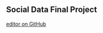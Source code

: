 ## Social Data Final Project

[editor on GitHub](https://github.com/Iman1997/socialdatawebsite/edit/gh-pages/index.md)

<html lang="en">
  <head>
      <meta charset="utf-8">
      <title>Bokeh Plot</title>
        <script type="text/javascript" src="https://cdn.bokeh.org/bokeh/release/bokeh-2.4.2.min.js"></script>
        <script type="text/javascript">
            Bokeh.set_log_level("info");
        </script>  
  </head>
  <body>
              <div class="bk-root" id="086a0bb3-4878-4a31-9b52-f856897c20e6" data-root-id="1986"></div> 
        <script type="application/json" id="2587">
          {"1860289c-3ef2-45ee-8f95-f5b0a6f41348":{"defs":[],"roots":{"references":[{"attributes":{"tabs":[{"id":"1875"},{"id":"1930"},{"id":"1985"}]},"id":"1986","type":"Tabs"},{"attributes":{"below":[{"id":"1943"}],"center":[{"id":"1946"},{"id":"1950"},{"id":"1981"}],"left":[{"id":"1947"}],"renderers":[{"id":"1969"}],"title":{"id":"1933"},"toolbar":{"id":"1958"},"x_range":{"id":"1935"},"x_scale":{"id":"1939"},"y_range":{"id":"1937"},"y_scale":{"id":"1941"}},"id":"1932","subtype":"Figure","type":"Plot"},{"attributes":{"click_policy":"mute","coordinates":null,"group":null,"items":[{"id":"1982"}]},"id":"1981","type":"Legend"},{"attributes":{"source":{"id":"1931"}},"id":"1970","type":"CDSView"},{"attributes":{"fill_alpha":{"value":0.2},"fill_color":{"value":"#748074"},"hatch_alpha":{"value":0.2},"hatch_color":{"value":"#748074"},"line_alpha":{"value":0.2},"line_color":{"value":"white"},"top":{"field":"SpotPriceDKK"},"x":{"field":"Hour"}},"id":"1968","type":"VBar"},{"attributes":{"coordinates":null,"data_source":{"id":"1931"},"glyph":{"id":"1966"},"group":null,"hover_glyph":null,"muted_glyph":{"id":"1968"},"nonselection_glyph":{"id":"1967"},"view":{"id":"1970"}},"id":"1969","type":"GlyphRenderer"},{"attributes":{"data":{"Month":[1,2,3,4,5,6,7,8,9,10,11,12],"SpotPriceDKK":{"__ndarray__":"xiRqTKJ2aEC5HoXr0f9gQPLmRdCI32FAorLD1OW/XUByMCgHg1xgQEqf9EmfI2pACjmSkCOCZ0Dk/zz+T49xQFft6Ux2JnJA3CfMocdnaEDQHTkhlqxrQM0CA0xYC3FA","dtype":"float64","order":"little","shape":[12]}},"selected":{"id":"1869"},"selection_policy":{"id":"1868"}},"id":"1821","type":"ColumnDataSource"},{"attributes":{"label":{"value":"Hourly energy price"},"renderers":[{"id":"1969"}]},"id":"1982","type":"LegendItem"},{"attributes":{},"id":"1897","type":"WheelZoomTool"},{"attributes":{},"id":"1880","type":"DataRange1d"},{"attributes":{},"id":"1893","type":"BasicTicker"},{"attributes":{},"id":"1889","type":"BasicTicker"},{"attributes":{"axis":{"id":"1833"},"coordinates":null,"group":null,"ticker":null},"id":"1836","type":"Grid"},{"attributes":{"bottom_units":"screen","coordinates":null,"fill_alpha":0.5,"fill_color":"lightgrey","group":null,"left_units":"screen","level":"overlay","line_alpha":1.0,"line_color":"black","line_dash":[4,4],"line_width":2,"right_units":"screen","syncable":false,"top_units":"screen"},"id":"1847","type":"BoxAnnotation"},{"attributes":{},"id":"1829","type":"LinearScale"},{"attributes":{},"id":"1901","type":"HelpTool"},{"attributes":{"callback":null,"renderers":[{"id":"1969"}],"tooltips":[["Hourly energy price","@SpotPriceDKK"]]},"id":"1983","type":"HoverTool"},{"attributes":{},"id":"1831","type":"LinearScale"},{"attributes":{"axis":{"id":"1888"},"coordinates":null,"group":null,"ticker":null},"id":"1891","type":"Grid"},{"attributes":{"axis_label":"Day of week","coordinates":null,"formatter":{"id":"1921"},"group":null,"major_label_policy":{"id":"1922"},"ticker":{"id":"1889"}},"id":"1888","type":"LinearAxis"},{"attributes":{"axis":{"id":"1892"},"coordinates":null,"dimension":1,"group":null,"ticker":null},"id":"1895","type":"Grid"},{"attributes":{},"id":"1884","type":"LinearScale"},{"attributes":{"fill_alpha":{"value":0.1},"fill_color":{"value":"#748074"},"hatch_alpha":{"value":0.1},"hatch_color":{"value":"#748074"},"line_alpha":{"value":0.1},"line_color":{"value":"white"},"top":{"field":"SpotPriceDKK"},"x":{"field":"Month"}},"id":"1857","type":"VBar"},{"attributes":{"axis_label":"Energy price","coordinates":null,"formatter":{"id":"1918"},"group":null,"major_label_policy":{"id":"1919"},"ticker":{"id":"1893"}},"id":"1892","type":"LinearAxis"},{"attributes":{},"id":"1973","type":"BasicTickFormatter"},{"attributes":{},"id":"1886","type":"LinearScale"},{"attributes":{"coordinates":null,"group":null,"text":"Weekly energy price"},"id":"1878","type":"Title"},{"attributes":{"child":{"id":"1877"},"title":"Daily"},"id":"1930","type":"Panel"},{"attributes":{},"id":"1974","type":"AllLabels"},{"attributes":{},"id":"1882","type":"DataRange1d"},{"attributes":{"fill_alpha":{"value":0.1},"fill_color":{"value":"#748074"},"hatch_alpha":{"value":0.1},"hatch_color":{"value":"#748074"},"line_alpha":{"value":0.1},"line_color":{"value":"white"},"top":{"field":"SpotPriceDKK"},"x":{"field":"Weekday"}},"id":"1912","type":"VBar"},{"attributes":{},"id":"1976","type":"BasicTickFormatter"},{"attributes":{},"id":"1896","type":"PanTool"},{"attributes":{"overlay":{"id":"1902"}},"id":"1898","type":"BoxZoomTool"},{"attributes":{"axis":{"id":"1837"},"coordinates":null,"dimension":1,"group":null,"ticker":null},"id":"1840","type":"Grid"},{"attributes":{},"id":"1899","type":"SaveTool"},{"attributes":{},"id":"1977","type":"AllLabels"},{"attributes":{},"id":"1900","type":"ResetTool"},{"attributes":{"bottom_units":"screen","coordinates":null,"fill_alpha":0.5,"fill_color":"lightgrey","group":null,"left_units":"screen","level":"overlay","line_alpha":1.0,"line_color":"black","line_dash":[4,4],"line_width":2,"right_units":"screen","syncable":false,"top_units":"screen"},"id":"1902","type":"BoxAnnotation"},{"attributes":{},"id":"1838","type":"BasicTicker"},{"attributes":{"source":{"id":"1876"}},"id":"1915","type":"CDSView"},{"attributes":{},"id":"1924","type":"Selection"},{"attributes":{},"id":"1978","type":"UnionRenderers"},{"attributes":{"data":{"SpotPriceDKK":{"__ndarray__":"kl8s+QUga0CpZjdDAE9sQDcFmYhR4GtANPguV6Zfa0ALGxfYB3prQK+6d0hUjGNA+OP2yyf7X0A=","dtype":"float64","order":"little","shape":[7]},"Weekday":[0,1,2,3,4,5,6]},"selected":{"id":"1924"},"selection_policy":{"id":"1923"}},"id":"1876","type":"ColumnDataSource"},{"attributes":{"source":{"id":"1821"}},"id":"1860","type":"CDSView"},{"attributes":{},"id":"1979","type":"Selection"},{"attributes":{"fill_color":{"value":"#748074"},"hatch_color":{"value":"#748074"},"line_color":{"value":"white"},"top":{"field":"SpotPriceDKK"},"x":{"field":"Weekday"}},"id":"1911","type":"VBar"},{"attributes":{"axis_label":"Month of year","coordinates":null,"formatter":{"id":"1866"},"group":null,"major_label_policy":{"id":"1867"},"ticker":{"id":"1834"}},"id":"1833","type":"LinearAxis"},{"attributes":{"tools":[{"id":"1841"},{"id":"1842"},{"id":"1843"},{"id":"1844"},{"id":"1845"},{"id":"1846"},{"id":"1873"}]},"id":"1848","type":"Toolbar"},{"attributes":{},"id":"1923","type":"UnionRenderers"},{"attributes":{"click_policy":"mute","coordinates":null,"group":null,"items":[{"id":"1872"}]},"id":"1871","type":"Legend"},{"attributes":{},"id":"1834","type":"BasicTicker"},{"attributes":{"fill_alpha":{"value":0.2},"fill_color":{"value":"#748074"},"hatch_alpha":{"value":0.2},"hatch_color":{"value":"#748074"},"line_alpha":{"value":0.2},"line_color":{"value":"white"},"top":{"field":"SpotPriceDKK"},"x":{"field":"Month"}},"id":"1858","type":"VBar"},{"attributes":{"label":{"value":"Monthly energy price"},"renderers":[{"id":"1859"}]},"id":"1872","type":"LegendItem"},{"attributes":{"coordinates":null,"data_source":{"id":"1821"},"glyph":{"id":"1856"},"group":null,"hover_glyph":null,"muted_glyph":{"id":"1858"},"nonselection_glyph":{"id":"1857"},"view":{"id":"1860"}},"id":"1859","type":"GlyphRenderer"},{"attributes":{"axis_label":"Energy price","coordinates":null,"formatter":{"id":"1863"},"group":null,"major_label_policy":{"id":"1864"},"ticker":{"id":"1838"}},"id":"1837","type":"LinearAxis"},{"attributes":{"below":[{"id":"1888"}],"center":[{"id":"1891"},{"id":"1895"},{"id":"1926"}],"left":[{"id":"1892"}],"renderers":[{"id":"1914"}],"title":{"id":"1878"},"toolbar":{"id":"1903"},"x_range":{"id":"1880"},"x_scale":{"id":"1884"},"y_range":{"id":"1882"},"y_scale":{"id":"1886"}},"id":"1877","subtype":"Figure","type":"Plot"},{"attributes":{"coordinates":null,"data_source":{"id":"1876"},"glyph":{"id":"1911"},"group":null,"hover_glyph":null,"muted_glyph":{"id":"1913"},"nonselection_glyph":{"id":"1912"},"view":{"id":"1915"}},"id":"1914","type":"GlyphRenderer"},{"attributes":{"callback":null,"renderers":[{"id":"1859"}],"tooltips":[["Monthly energy price","@SpotPriceDKK"]]},"id":"1873","type":"HoverTool"},{"attributes":{"click_policy":"mute","coordinates":null,"group":null,"items":[{"id":"1927"}]},"id":"1926","type":"Legend"},{"attributes":{"data":{"Hour":[0,1,2,3,4,5,6,7,8,9,10,11,12,13,14,15,16,17,18,19,20,21,22,23],"SpotPriceDKK":{"__ndarray__":"3rZETPOCYkA8W1xUbadgQAR6DSuvLl9Aop/OX7U7XkD3Qml4jH1fQHRVkiDr02FA1nMznsU8Z0CIppCsxeZtQOy8SrhLl3BAM/WsT8i4bkCRR5Wr7ExsQPsA2VUcImtABbm5VCShaUDn8JGWlRxoQH4m1L5WHGdAzAcix07EZ0AgaVnJa/ppQCd919OtaG9AqSn3Xvu+cEAoVi3wIy9xQFEM1R7RXm5AuEhguMTkakAhs6NRekBoQPqBm6VddmRA","dtype":"float64","order":"little","shape":[24]}},"selected":{"id":"1979"},"selection_policy":{"id":"1978"}},"id":"1931","type":"ColumnDataSource"},{"attributes":{"tools":[{"id":"1896"},{"id":"1897"},{"id":"1898"},{"id":"1899"},{"id":"1900"},{"id":"1901"},{"id":"1928"}]},"id":"1903","type":"Toolbar"},{"attributes":{"callback":null,"renderers":[{"id":"1914"}],"tooltips":[["Weekly energy price","@SpotPriceDKK"]]},"id":"1928","type":"HoverTool"},{"attributes":{"label":{"value":"Weekly energy price"},"renderers":[{"id":"1914"}]},"id":"1927","type":"LegendItem"},{"attributes":{"fill_alpha":{"value":0.2},"fill_color":{"value":"#748074"},"hatch_alpha":{"value":0.2},"hatch_color":{"value":"#748074"},"line_alpha":{"value":0.2},"line_color":{"value":"white"},"top":{"field":"SpotPriceDKK"},"x":{"field":"Weekday"}},"id":"1913","type":"VBar"},{"attributes":{"fill_color":{"value":"#748074"},"hatch_color":{"value":"#748074"},"line_color":{"value":"white"},"top":{"field":"SpotPriceDKK"},"x":{"field":"Hour"}},"id":"1966","type":"VBar"},{"attributes":{"coordinates":null,"group":null,"text":"Monthly energy price"},"id":"1823","type":"Title"},{"attributes":{},"id":"1827","type":"DataRange1d"},{"attributes":{},"id":"1825","type":"DataRange1d"},{"attributes":{},"id":"1869","type":"Selection"},{"attributes":{},"id":"1868","type":"UnionRenderers"},{"attributes":{},"id":"1918","type":"BasicTickFormatter"},{"attributes":{},"id":"1864","type":"AllLabels"},{"attributes":{},"id":"1919","type":"AllLabels"},{"attributes":{},"id":"1952","type":"WheelZoomTool"},{"attributes":{},"id":"1935","type":"DataRange1d"},{"attributes":{},"id":"1921","type":"BasicTickFormatter"},{"attributes":{"axis":{"id":"1947"},"coordinates":null,"dimension":1,"group":null,"ticker":null},"id":"1950","type":"Grid"},{"attributes":{},"id":"1845","type":"ResetTool"},{"attributes":{},"id":"1844","type":"SaveTool"},{"attributes":{},"id":"1922","type":"AllLabels"},{"attributes":{},"id":"1948","type":"BasicTicker"},{"attributes":{},"id":"1944","type":"BasicTicker"},{"attributes":{},"id":"1863","type":"BasicTickFormatter"},{"attributes":{},"id":"1954","type":"SaveTool"},{"attributes":{"axis_label":"Energy price","coordinates":null,"formatter":{"id":"1973"},"group":null,"major_label_policy":{"id":"1974"},"ticker":{"id":"1948"}},"id":"1947","type":"LinearAxis"},{"attributes":{},"id":"1846","type":"HelpTool"},{"attributes":{"child":{"id":"1932"},"title":"Hourly"},"id":"1985","type":"Panel"},{"attributes":{},"id":"1841","type":"PanTool"},{"attributes":{},"id":"1867","type":"AllLabels"},{"attributes":{"axis_label":"Hour of day","coordinates":null,"formatter":{"id":"1976"},"group":null,"major_label_policy":{"id":"1977"},"ticker":{"id":"1944"}},"id":"1943","type":"LinearAxis"},{"attributes":{},"id":"1939","type":"LinearScale"},{"attributes":{"overlay":{"id":"1957"}},"id":"1953","type":"BoxZoomTool"},{"attributes":{},"id":"1955","type":"ResetTool"},{"attributes":{"fill_color":{"value":"#748074"},"hatch_color":{"value":"#748074"},"line_color":{"value":"white"},"top":{"field":"SpotPriceDKK"},"x":{"field":"Month"}},"id":"1856","type":"VBar"},{"attributes":{"coordinates":null,"group":null,"text":"Hourly energy price"},"id":"1933","type":"Title"},{"attributes":{},"id":"1842","type":"WheelZoomTool"},{"attributes":{},"id":"1941","type":"LinearScale"},{"attributes":{},"id":"1956","type":"HelpTool"},{"attributes":{"fill_alpha":{"value":0.1},"fill_color":{"value":"#748074"},"hatch_alpha":{"value":0.1},"hatch_color":{"value":"#748074"},"line_alpha":{"value":0.1},"line_color":{"value":"white"},"top":{"field":"SpotPriceDKK"},"x":{"field":"Hour"}},"id":"1967","type":"VBar"},{"attributes":{},"id":"1937","type":"DataRange1d"},{"attributes":{"axis":{"id":"1943"},"coordinates":null,"group":null,"ticker":null},"id":"1946","type":"Grid"},{"attributes":{"bottom_units":"screen","coordinates":null,"fill_alpha":0.5,"fill_color":"lightgrey","group":null,"left_units":"screen","level":"overlay","line_alpha":1.0,"line_color":"black","line_dash":[4,4],"line_width":2,"right_units":"screen","syncable":false,"top_units":"screen"},"id":"1957","type":"BoxAnnotation"},{"attributes":{"child":{"id":"1822"},"title":"Monthly"},"id":"1875","type":"Panel"},{"attributes":{},"id":"1951","type":"PanTool"},{"attributes":{"tools":[{"id":"1951"},{"id":"1952"},{"id":"1953"},{"id":"1954"},{"id":"1955"},{"id":"1956"},{"id":"1983"}]},"id":"1958","type":"Toolbar"},{"attributes":{"overlay":{"id":"1847"}},"id":"1843","type":"BoxZoomTool"},{"attributes":{"below":[{"id":"1833"}],"center":[{"id":"1836"},{"id":"1840"},{"id":"1871"}],"left":[{"id":"1837"}],"renderers":[{"id":"1859"}],"title":{"id":"1823"},"toolbar":{"id":"1848"},"x_range":{"id":"1825"},"x_scale":{"id":"1829"},"y_range":{"id":"1827"},"y_scale":{"id":"1831"}},"id":"1822","subtype":"Figure","type":"Plot"},{"attributes":{},"id":"1866","type":"BasicTickFormatter"}],"root_ids":["1986"]},"title":"Bokeh Application","version":"2.4.2"}}
        </script>
        <script type="text/javascript">
          (function() {
            const fn = function() {
              Bokeh.safely(function() {
                (function(root) {
                  function embed_document(root) {
                    
                  const docs_json = document.getElementById('2587').textContent;
                  const render_items = [{"docid":"1860289c-3ef2-45ee-8f95-f5b0a6f41348","root_ids":["1986"],"roots":{"1986":"086a0bb3-4878-4a31-9b52-f856897c20e6"}}];
                  root.Bokeh.embed.embed_items(docs_json, render_items);
                
                  }
                  if (root.Bokeh !== undefined) {
                    embed_document(root);
                  } else {
                    let attempts = 0;
                    const timer = setInterval(function(root) {
                      if (root.Bokeh !== undefined) {
                        clearInterval(timer);
                        embed_document(root);
                      } else {
                        attempts++;
                        if (attempts > 100) {
                          clearInterval(timer);
                          console.log("Bokeh: ERROR: Unable to run BokehJS code because BokehJS library is missing");
                        }
                      }
                    }, 10, root)
                  }
                })(window);
              });
            };
            if (document.readyState != "loading") fn();
            else document.addEventListener("DOMContentLoaded", fn);
          })();
        </script>
  </body>
</html>

<html lang="en">
  <head>
      <meta charset="utf-8">
      <title>Bokeh Plot</title>  
        <script type="text/javascript" src="https://cdn.bokeh.org/bokeh/release/bokeh-2.4.2.min.js"></script>
        <script type="text/javascript">
            Bokeh.set_log_level("info");
        </script>  
  </head>
  <body>
              <div class="bk-root" id="cb082558-90ac-4ed5-8fd0-d5d1c013297c" data-root-id="5807"></div>
         <script type="application/json" id="6624">
          {"5b117451-04a4-4d11-a886-641847ffa203":{"defs":[],"roots":{"references":[{"attributes":{"tabs":[{"id":"5806"},{"id":"5733"},{"id":"4769"}]},"id":"5807","type":"Tabs"},{"attributes":{"source":{"id":"3115"}},"id":"5717","type":"CDSView"},{"attributes":{"source":{"id":"3114"}},"id":"5699","type":"CDSView"},{"attributes":{},"id":"5673","type":"BasicTicker"},{"attributes":{"source":{"id":"3189"}},"id":"4735","type":"CDSView"},{"attributes":{"below":[{"id":"5672"}],"center":[{"id":"5675"},{"id":"5679"},{"id":"5710"}],"left":[{"id":"5676"}],"renderers":[{"id":"5698"},{"id":"5716"}],"title":{"id":"5662"},"toolbar":{"id":"5687"},"x_range":{"id":"5664"},"x_scale":{"id":"5668"},"y_range":{"id":"5666"},"y_scale":{"id":"5670"}},"id":"5661","subtype":"Figure","type":"Plot"},{"attributes":{"overlay":{"id":"5686"}},"id":"5682","type":"BoxZoomTool"},{"attributes":{"click_policy":"mute","coordinates":null,"group":null,"items":[{"id":"5711"},{"id":"5730"}]},"id":"5710","type":"Legend"},{"attributes":{},"id":"3108","type":"Selection"},{"attributes":{"source":{"id":"3039"}},"id":"5772","type":"CDSView"},{"attributes":{"data":{"Month":{"__ndarray__":"AAAAAAAA8D8AAAAAAAAAQAAAAAAAAAhAAAAAAAAAEEAAAAAAAAAUQAAAAAAAABhAAAAAAAAAHEAAAAAAAAAgQAAAAAAAACJAAAAAAAAAJEAAAAAAAAAmQAAAAAAAAChA","dtype":"float64","order":"little","shape":[12]},"Sum":{"__ndarray__":"927+SPt9sECrVguL/tywQO1z5rxlea9AaEUjAb0ZrEDU4Twzx76rQEZGRfKDaaxAU3sgtZOqqkDMd8B8z8esQNhsq5REiqxAOik0gkOyrkB/xjymmyWwQFxHbS96ALBA","dtype":"float64","order":"little","shape":[12]},"fraction":{"__ndarray__":"/9dV/eIB5z9ABCiw+CDsPxgoF/K22e8/O40yzUS18D8WyQFAYF7wPz6lZXIg8O8/+iOsllZI8D8ZDqOXG4LwPzWQcYdIOfA/JB8Jeb3w8D86sLBxr8XwP2PR70ilBfA/","dtype":"float64","order":"little","shape":[12]}},"selected":{"id":"3088"},"selection_policy":{"id":"3087"}},"id":"3039","type":"ColumnDataSource"},{"attributes":{},"id":"3183","type":"Selection"},{"attributes":{},"id":"3258","type":"Selection"},{"attributes":{"fill_alpha":{"value":0.2},"fill_color":{"value":"#748074"},"hatch_alpha":{"value":0.2},"hatch_color":{"value":"#748074"},"line_alpha":{"value":0.2},"line_color":{"value":"white"},"top":{"field":"Sum"},"x":{"field":"Weekday"}},"id":"5697","type":"VBar"},{"attributes":{"fill_alpha":{"value":0.2},"fill_color":{"value":"#748074"},"hatch_alpha":{"value":0.2},"hatch_color":{"value":"#748074"},"line_alpha":{"value":0.2},"line_color":{"value":"white"},"top":{"field":"Sum"},"x":{"field":"Hour"}},"id":"4733","type":"VBar"},{"attributes":{},"id":"3182","type":"UnionRenderers"},{"attributes":{"coordinates":null,"data_source":{"id":"3114"},"glyph":{"id":"5695"},"group":null,"hover_glyph":null,"muted_glyph":{"id":"5697"},"nonselection_glyph":{"id":"5696"},"view":{"id":"5699"}},"id":"5698","type":"GlyphRenderer"},{"attributes":{"coordinates":null,"data_source":{"id":"3189"},"glyph":{"id":"4731"},"group":null,"hover_glyph":null,"muted_glyph":{"id":"4733"},"nonselection_glyph":{"id":"4732"},"view":{"id":"4735"}},"id":"4734","type":"GlyphRenderer"},{"attributes":{},"id":"5756","type":"SaveTool"},{"attributes":{"click_policy":"mute","coordinates":null,"group":null,"items":[{"id":"5784"},{"id":"5803"}]},"id":"5783","type":"Legend"},{"attributes":{"label":{"value":"Daily average green production (MWh/h)"},"renderers":[{"id":"5716"}]},"id":"5730","type":"LegendItem"},{"attributes":{},"id":"3107","type":"UnionRenderers"},{"attributes":{},"id":"3257","type":"UnionRenderers"},{"attributes":{"fill_alpha":{"value":0.2},"fill_color":{"value":"#748074"},"hatch_alpha":{"value":0.2},"hatch_color":{"value":"#748074"},"line_alpha":{"value":0.2},"line_color":{"value":"white"},"top":{"field":"Sum"},"x":{"field":"Month"}},"id":"5770","type":"VBar"},{"attributes":{"coordinates":null,"data_source":{"id":"3039"},"glyph":{"id":"5768"},"group":null,"hover_glyph":null,"muted_glyph":{"id":"5770"},"nonselection_glyph":{"id":"5769"},"view":{"id":"5772"}},"id":"5771","type":"GlyphRenderer"},{"attributes":{},"id":"5666","type":"DataRange1d"},{"attributes":{"label":{"value":"Monthly average production (MWh/h)"},"renderers":[{"id":"5771"}]},"id":"5784","type":"LegendItem"},{"attributes":{"coordinates":null,"group":null,"text":"Daily average production (MWh/h)"},"id":"5662","type":"Title"},{"attributes":{"tools":[{"id":"5753"},{"id":"5754"},{"id":"5755"},{"id":"5756"},{"id":"5757"},{"id":"5758"},{"id":"5804"}]},"id":"5760","type":"Toolbar"},{"attributes":{"fill_alpha":{"value":0.1},"fill_color":{"value":"#748074"},"hatch_alpha":{"value":0.1},"hatch_color":{"value":"#748074"},"line_alpha":{"value":0.1},"line_color":{"value":"white"},"top":{"field":"Sum"},"x":{"field":"Weekday"}},"id":"5696","type":"VBar"},{"attributes":{},"id":"5668","type":"LinearScale"},{"attributes":{"coordinates":null,"group":null,"text":"Hourly average production (MWh/h)"},"id":"4698","type":"Title"},{"attributes":{"fill_alpha":{"value":0.2},"fill_color":{"value":"green"},"hatch_alpha":{"value":0.2},"hatch_color":{"value":"green"},"line_alpha":{"value":0.2},"line_color":{"value":"white"},"top":{"field":"Sum"},"x":{"field":"Weekday"}},"id":"5715","type":"VBar"},{"attributes":{},"id":"5680","type":"PanTool"},{"attributes":{"source":{"id":"3040"}},"id":"5790","type":"CDSView"},{"attributes":{},"id":"5754","type":"WheelZoomTool"},{"attributes":{"coordinates":null,"data_source":{"id":"3115"},"glyph":{"id":"5713"},"group":null,"hover_glyph":null,"muted_glyph":{"id":"5715"},"nonselection_glyph":{"id":"5714"},"view":{"id":"5717"}},"id":"5716","type":"GlyphRenderer"},{"attributes":{"data":{"OffshoreWindPower":{"__ndarray__":"1m09pLtDhkBCw811mkWGQMwjxjxi2IZAYLqLFRx7h0B/U55LNJyFQPSRTDgRS4dARpAvJK67iEA=","dtype":"float64","order":"little","shape":[7]},"OnshoreWindPower":{"__ndarray__":"WvasoxYFkECtpSdH0yGQQKGjCzq67JBAglG97/mikUA4qLadpuyOQDmLUcUr3ZFAfi40jwe4lEA=","dtype":"float64","order":"little","shape":[7]},"SolarPower":{"__ndarray__":"U46bOFTtYkDo6hS1h5piQLs3sHsDK2JAPzWsDlVAYkBri4MFxZ9hQDEFs1ht4WBAiSO9VnDnX0A=","dtype":"float64","order":"little","shape":[7]},"Sum":{"__ndarray__":"Dx/f/J6EnUCrJLF48ZedQH685MdLnp5AWrVYnJKon0BJ71oVZnicQNk0jgzinp9AbORb0yqKoUA=","dtype":"float64","order":"little","shape":[7]},"Weekday":{"__ndarray__":"AAAAAAAAAAAAAAAAAADwPwAAAAAAAABAAAAAAAAACEAAAAAAAAAQQAAAAAAAABRAAAAAAAAAGEA=","dtype":"float64","order":"little","shape":[7]}},"selected":{"id":"3183"},"selection_policy":{"id":"3182"}},"id":"3115","type":"ColumnDataSource"},{"attributes":{"bottom_units":"screen","coordinates":null,"fill_alpha":0.5,"fill_color":"lightgrey","group":null,"left_units":"screen","level":"overlay","line_alpha":1.0,"line_color":"black","line_dash":[4,4],"line_width":2,"right_units":"screen","syncable":false,"top_units":"screen"},"id":"5759","type":"BoxAnnotation"},{"attributes":{},"id":"4738","type":"BasicTickFormatter"},{"attributes":{"axis_label":"Average production (MWh/h)","coordinates":null,"formatter":{"id":"5775"},"group":null,"major_label_policy":{"id":"5776"},"ticker":{"id":"5750"}},"id":"5749","type":"LinearAxis"},{"attributes":{},"id":"5683","type":"SaveTool"},{"attributes":{},"id":"5750","type":"BasicTicker"},{"attributes":{"fill_alpha":{"value":0.1},"fill_color":{"value":"green"},"hatch_alpha":{"value":0.1},"hatch_color":{"value":"green"},"line_alpha":{"value":0.1},"line_color":{"value":"white"},"top":{"field":"Sum"},"x":{"field":"Weekday"}},"id":"5714","type":"VBar"},{"attributes":{},"id":"4739","type":"AllLabels"},{"attributes":{"below":[{"id":"5745"}],"center":[{"id":"5748"},{"id":"5752"},{"id":"5783"}],"left":[{"id":"5749"}],"renderers":[{"id":"5771"},{"id":"5789"}],"title":{"id":"5735"},"toolbar":{"id":"5760"},"x_range":{"id":"5737"},"x_scale":{"id":"5741"},"y_range":{"id":"5739"},"y_scale":{"id":"5743"}},"id":"5734","subtype":"Figure","type":"Plot"},{"attributes":{"fill_color":{"value":"#748074"},"hatch_color":{"value":"#748074"},"line_color":{"value":"white"},"top":{"field":"Sum"},"x":{"field":"Hour"}},"id":"4731","type":"VBar"},{"attributes":{},"id":"4741","type":"BasicTickFormatter"},{"attributes":{"fill_alpha":{"value":0.1},"fill_color":{"value":"#748074"},"hatch_alpha":{"value":0.1},"hatch_color":{"value":"#748074"},"line_alpha":{"value":0.1},"line_color":{"value":"white"},"top":{"field":"Sum"},"x":{"field":"Hour"}},"id":"4732","type":"VBar"},{"attributes":{"below":[{"id":"4708"}],"center":[{"id":"4711"},{"id":"4715"},{"id":"4746"}],"left":[{"id":"4712"}],"renderers":[{"id":"4734"},{"id":"4752"}],"title":{"id":"4698"},"toolbar":{"id":"4723"},"x_range":{"id":"4700"},"x_scale":{"id":"4704"},"y_range":{"id":"4702"},"y_scale":{"id":"4706"}},"id":"4697","subtype":"Figure","type":"Plot"},{"attributes":{},"id":"5670","type":"LinearScale"},{"attributes":{"data":{"Hour":[0,1,2,3,4,5,6,7,8,9,10,11,12,13,14,15,16,17,18,19,20,21,22,23],"OffshoreWindPower":{"__ndarray__":"4bGTLfllh0CGwpkg/UyHQAuIHquCyYZAgSbpral0hkDswdmajEOGQDHzoWFZS4ZAsITJcbNyhkDUMRWCZsuGQNN1vsmZ2IZAHapd7xCMhkAN9vHcD0KGQD88oY06LYZApuMeI5HohUACxMvq5paFQG8g3+d1goVAgYN36kHbhUBQ/3Cn2baGQHkkgeodkIdAQS7xZyL3h0DfJmo/6GGIQFyCgWuva4hABDNnCVhGiEAxA3UEll6IQBpzx63nA4hA","dtype":"float64","order":"little","shape":[24]},"OnshoreWindPower":{"__ndarray__":"NiFU1clrkEBX3dVo62eQQLuc7zLVSJBA74OZykZEkEDnyqamjTWQQO/l815+B5BAaGZ9KN6jj0AznohXW6GPQNEsMmjPNpBATSNGJWSWkECm8eUKYUaRQO1yEkZEBJJA5zaZ6sNkkkCRKJa3HKCSQH0muyn6rZJABr0KmtLSkkAlE+ye8+6SQIqRmtow1pJAXgl8IS+TkkAGBx1Z8w2SQOMwGbEeZZFAS7uCGT/ckEDKi57b5LaQQA49W8E1gpBA","dtype":"float64","order":"little","shape":[24]},"SolarPower":{"__ndarray__":"aRWTVjFp+T9pFZNWMWn5P+xLCrIpe/k/n3fnmPN++T8+1gD/eaL6P7wwqY+iuBFA0TdQdeTYM0B2czF9LqhNQOhHCa1O9WBAG2rMHbfSbEDq2qfN+TB0QI9BZOqJTnhAphzBH2d5ekCN6hCh73Z6QAFpSWn7mHhAn7j+x+N2dUDNySPykQxxQAj/vujQJ2hAnfn+NFyiXEDxVrL6U9VKQFnm57rTIzJAxRX9Jfj6DkDgymFg5iz8P76xOs50Cvo/","dtype":"float64","order":"little","shape":[24]},"Sum":{"__ndarray__":"655zuCAlnEBfY3hFxBScQFNj61L1s5tADlF0XvuEm0ATbJOS/F2bQLmIVLLjPptAa7b4Xqxam0Cgc7hgoiOcQLeQsiLGwZ1An4WugMN2n0CzcWS207mgQLgQvgNCl6FA8ncMIrP7oUCbIqAKpgSiQHqI/vu5yqFAdxajQBaPoUCgwpZ3wkahQNSBefac0aBADEhiDHMsoEAuracYkhWfQKqRxbWF451AWFNJmugOnUDVJXEXO+2cQEeFcjWsipxA","dtype":"float64","order":"little","shape":[24]}},"selected":{"id":"3258"},"selection_policy":{"id":"3257"}},"id":"3190","type":"ColumnDataSource"},{"attributes":{"fill_color":{"value":"green"},"hatch_color":{"value":"green"},"line_color":{"value":"white"},"top":{"field":"Sum"},"x":{"field":"Hour"}},"id":"4749","type":"VBar"},{"attributes":{},"id":"4742","type":"AllLabels"},{"attributes":{},"id":"4700","type":"DataRange1d"},{"attributes":{},"id":"4702","type":"DataRange1d"},{"attributes":{},"id":"5775","type":"BasicTickFormatter"},{"attributes":{},"id":"4706","type":"LinearScale"},{"attributes":{"axis_label":"Average production (MWh/h)","coordinates":null,"formatter":{"id":"5702"},"group":null,"major_label_policy":{"id":"5703"},"ticker":{"id":"5677"}},"id":"5676","type":"LinearAxis"},{"attributes":{},"id":"5776","type":"AllLabels"},{"attributes":{},"id":"4709","type":"BasicTicker"},{"attributes":{"axis":{"id":"4708"},"coordinates":null,"group":null,"ticker":null},"id":"4711","type":"Grid"},{"attributes":{"fill_color":{"value":"#748074"},"hatch_color":{"value":"#748074"},"line_color":{"value":"white"},"top":{"field":"Sum"},"x":{"field":"Weekday"}},"id":"5695","type":"VBar"},{"attributes":{},"id":"4704","type":"LinearScale"},{"attributes":{},"id":"5778","type":"BasicTickFormatter"},{"attributes":{"axis_label":"Hour of day","coordinates":null,"formatter":{"id":"4741"},"group":null,"major_label_policy":{"id":"4742"},"ticker":{"id":"4709"}},"id":"4708","type":"LinearAxis"},{"attributes":{},"id":"5753","type":"PanTool"},{"attributes":{},"id":"5664","type":"DataRange1d"},{"attributes":{"fill_alpha":{"value":0.1},"fill_color":{"value":"#748074"},"hatch_alpha":{"value":0.1},"hatch_color":{"value":"#748074"},"line_alpha":{"value":0.1},"line_color":{"value":"white"},"top":{"field":"Sum"},"x":{"field":"Month"}},"id":"5769","type":"VBar"},{"attributes":{},"id":"5779","type":"AllLabels"},{"attributes":{},"id":"5677","type":"BasicTicker"},{"attributes":{"overlay":{"id":"4722"}},"id":"4718","type":"BoxZoomTool"},{"attributes":{"label":{"value":"Hourly average production (MWh/h)"},"renderers":[{"id":"4734"}]},"id":"4747","type":"LegendItem"},{"attributes":{"axis_label":"Average production (MWh/h)","coordinates":null,"formatter":{"id":"4738"},"group":null,"major_label_policy":{"id":"4739"},"ticker":{"id":"4713"}},"id":"4712","type":"LinearAxis"},{"attributes":{"label":{"value":"Monthly average green production (MWh/h)"},"renderers":[{"id":"5789"}]},"id":"5803","type":"LegendItem"},{"attributes":{},"id":"4721","type":"HelpTool"},{"attributes":{"fill_color":{"value":"green"},"hatch_color":{"value":"green"},"line_color":{"value":"white"},"top":{"field":"Sum"},"x":{"field":"Weekday"}},"id":"5713","type":"VBar"},{"attributes":{},"id":"4713","type":"BasicTicker"},{"attributes":{},"id":"4719","type":"SaveTool"},{"attributes":{},"id":"5681","type":"WheelZoomTool"},{"attributes":{},"id":"4720","type":"ResetTool"},{"attributes":{"axis":{"id":"5676"},"coordinates":null,"dimension":1,"group":null,"ticker":null},"id":"5679","type":"Grid"},{"attributes":{"axis_label":"Day of week","coordinates":null,"formatter":{"id":"5705"},"group":null,"major_label_policy":{"id":"5706"},"ticker":{"id":"5673"}},"id":"5672","type":"LinearAxis"},{"attributes":{"axis":{"id":"5672"},"coordinates":null,"group":null,"ticker":null},"id":"5675","type":"Grid"},{"attributes":{"overlay":{"id":"5759"}},"id":"5755","type":"BoxZoomTool"},{"attributes":{"axis":{"id":"5749"},"coordinates":null,"dimension":1,"group":null,"ticker":null},"id":"5752","type":"Grid"},{"attributes":{"bottom_units":"screen","coordinates":null,"fill_alpha":0.5,"fill_color":"lightgrey","group":null,"left_units":"screen","level":"overlay","line_alpha":1.0,"line_color":"black","line_dash":[4,4],"line_width":2,"right_units":"screen","syncable":false,"top_units":"screen"},"id":"4722","type":"BoxAnnotation"},{"attributes":{},"id":"5741","type":"LinearScale"},{"attributes":{"axis_label":"Month of year","coordinates":null,"formatter":{"id":"5778"},"group":null,"major_label_policy":{"id":"5779"},"ticker":{"id":"5746"}},"id":"5745","type":"LinearAxis"},{"attributes":{"tools":[{"id":"4716"},{"id":"4717"},{"id":"4718"},{"id":"4719"},{"id":"4720"},{"id":"4721"},{"id":"4767"}]},"id":"4723","type":"Toolbar"},{"attributes":{"axis":{"id":"4712"},"coordinates":null,"dimension":1,"group":null,"ticker":null},"id":"4715","type":"Grid"},{"attributes":{"fill_color":{"value":"#748074"},"hatch_color":{"value":"#748074"},"line_color":{"value":"white"},"top":{"field":"Sum"},"x":{"field":"Month"}},"id":"5768","type":"VBar"},{"attributes":{},"id":"5757","type":"ResetTool"},{"attributes":{},"id":"5758","type":"HelpTool"},{"attributes":{"axis":{"id":"5745"},"coordinates":null,"group":null,"ticker":null},"id":"5748","type":"Grid"},{"attributes":{"coordinates":null,"group":null,"text":"Monthly average production (MWh/h)"},"id":"5735","type":"Title"},{"attributes":{"click_policy":"mute","coordinates":null,"group":null,"items":[{"id":"4747"},{"id":"4766"}]},"id":"4746","type":"Legend"},{"attributes":{"fill_color":{"value":"green"},"hatch_color":{"value":"green"},"line_color":{"value":"white"},"top":{"field":"Sum"},"x":{"field":"Month"}},"id":"5786","type":"VBar"},{"attributes":{},"id":"5746","type":"BasicTicker"},{"attributes":{"label":{"value":"Daily average production (MWh/h)"},"renderers":[{"id":"5698"}]},"id":"5711","type":"LegendItem"},{"attributes":{"child":{"id":"5661"},"title":"Daily"},"id":"5733","type":"Panel"},{"attributes":{},"id":"5737","type":"DataRange1d"},{"attributes":{"data":{"Hour":[0,1,2,3,4,5,6,7,8,9,10,11,12,13,14,15,16,17,18,19,20,21,22,23],"Sum":{"__ndarray__":"eeve7YeDqEBpg5FV9J6nQEqxwdcpMqdAP3jsZMstp0C6qCh8THunQKXCxPuxoKhAcO/I31Guq0Dxkv3R5EivQG8WXvr+o7BAf+qGFEH3sED6iMEqRT2xQIbQYAg9MrFAQvNCsA/+sEAjMgyH1uKwQEnZHKR7mLBAp8gtc89RsEAJ0LSb+YewQNiLKGhzorFAI6kFFjqDsUDdzxb23Y+wQLf1tZEYUa9Alf3oJua0rUALfDixSd+rQItzAFDE56lA","dtype":"float64","order":"little","shape":[24]},"fraction":{"__ndarray__":"lBbwWhB24z//11X94gHnP0AEKLD4IOw/GCgX8rbZ7z87jTLNRLXwPxbJAUBgXvA/PqVlciDw7z/6I6yWVkjwPxkOo5cbgvA/NZBxh0g58D8kHwl5vfDwPzqwsHGvxfA/Y9HvSKUF8D8AVlrowi/vP7ILRuGR8u0/8wZdMrc27D/1t9cngN/pP5NF8u2GiOg/ELacLgQs6T8kO3v3223pP2S2p844v+k/MMHBx3p07T9b8wsab53vPzW+jEAKgvA/","dtype":"float64","order":"little","shape":[24]}},"selected":{"id":"3238"},"selection_policy":{"id":"3237"}},"id":"3189","type":"ColumnDataSource"},{"attributes":{"callback":null,"formatters":{"$Sum":"numeral"},"renderers":[{"id":"5698"}],"tooltips":[["Sum of average daily production (MWh/h)","@Sum{0.00}"],["Average fraction of daily green production (MWh/h)","@fraction"]]},"id":"5731","type":"HoverTool"},{"attributes":{},"id":"3087","type":"UnionRenderers"},{"attributes":{},"id":"5739","type":"DataRange1d"},{"attributes":{},"id":"3088","type":"Selection"},{"attributes":{},"id":"5743","type":"LinearScale"},{"attributes":{},"id":"5705","type":"BasicTickFormatter"},{"attributes":{},"id":"4716","type":"PanTool"},{"attributes":{"callback":null,"formatters":{"$Sum":"numeral"},"renderers":[{"id":"4734"}],"tooltips":[["Sum of average hourly production (MWh/h)","@Sum{0.00}"],["Average fraction of hourly green production (MWh/h)","@fraction"]]},"id":"4767","type":"HoverTool"},{"attributes":{"coordinates":null,"data_source":{"id":"3190"},"glyph":{"id":"4749"},"group":null,"hover_glyph":null,"muted_glyph":{"id":"4751"},"nonselection_glyph":{"id":"4750"},"view":{"id":"4753"}},"id":"4752","type":"GlyphRenderer"},{"attributes":{"child":{"id":"4697"},"title":"Hourly"},"id":"4769","type":"Panel"},{"attributes":{"fill_alpha":{"value":0.1},"fill_color":{"value":"green"},"hatch_alpha":{"value":0.1},"hatch_color":{"value":"green"},"line_alpha":{"value":0.1},"line_color":{"value":"white"},"top":{"field":"Sum"},"x":{"field":"Hour"}},"id":"4750","type":"VBar"},{"attributes":{},"id":"3237","type":"UnionRenderers"},{"attributes":{"source":{"id":"3190"}},"id":"4753","type":"CDSView"},{"attributes":{"fill_alpha":{"value":0.2},"fill_color":{"value":"green"},"hatch_alpha":{"value":0.2},"hatch_color":{"value":"green"},"line_alpha":{"value":0.2},"line_color":{"value":"white"},"top":{"field":"Sum"},"x":{"field":"Hour"}},"id":"4751","type":"VBar"},{"attributes":{"data":{"Month":{"__ndarray__":"AAAAAAAA8D8AAAAAAAAAQAAAAAAAAAhAAAAAAAAAEEAAAAAAAAAUQAAAAAAAABhAAAAAAAAAHEAAAAAAAAAgQAAAAAAAACJAAAAAAAAAJEAAAAAAAAAmQAAAAAAAAChA","dtype":"float64","order":"little","shape":[12]},"OffshoreWindPower":{"__ndarray__":"8Arf3XjrkEBB0iXsmVqQQEa3Ei5/NolAiVfiKKu4g0Ck+nxKfiaEQGUI4TyRZntA42mF8yujhEB6UawXJRF5QPKLJb8QE4NAi1jDY53YikBsiJM/8FiKQLNMtbjImohA","dtype":"float64","order":"little","shape":[12]},"OnshoreWindPower":{"__ndarray__":"p/m9M+VrnED33ACyg0adQC0ncI+NFJRA9tZyyh28j0Bny6hsNFWQQK3B5jqhP4RAv1jyiyXQkECM8BpexCSBQNxVrOCqs4tAOiSUDC2rkEA2/S4eIg6RQDTqM974HIxA","dtype":"float64","order":"little","shape":[12]},"SolarPower":{"__ndarray__":"UgxeKAE0MkBYaf96leVFQPhl/E+RvWFAhjccNL98a0CGgw7rTNpvQIdeEsT6snFA8R4L7zE7bED/z+P/PFJtQO4a83WDbGNAnO8xpD+zU0AnF7elAelBQN4oWKZNaiNA","dtype":"float64","order":"little","shape":[12]},"Sum":{"__ndarray__":"ZT4fCxfQpkBBVf8kJSinQMiHPKi/c6FAMR4uYPwpnUAqGUkvvWOeQJI6sJ0zZpVAjnGWwyGpnkCkBvUU84CSQEVUpz7u0JlAeu+4uK9Sn0AleiZL4smeQMZLwWa1gppA","dtype":"float64","order":"little","shape":[12]}},"selected":{"id":"3108"},"selection_policy":{"id":"3107"}},"id":"3040","type":"ColumnDataSource"},{"attributes":{"label":{"value":"Hourly average green production (MWh/h)"},"renderers":[{"id":"4752"}]},"id":"4766","type":"LegendItem"},{"attributes":{},"id":"3238","type":"Selection"},{"attributes":{},"id":"4717","type":"WheelZoomTool"},{"attributes":{},"id":"5703","type":"AllLabels"},{"attributes":{},"id":"3162","type":"UnionRenderers"},{"attributes":{},"id":"3163","type":"Selection"},{"attributes":{"callback":null,"formatters":{"$Sum":"numeral"},"renderers":[{"id":"5771"}],"tooltips":[["Sum of average monthly production (MWh/h)","@Sum{0.00}"],["Average fraction of monthly green production (MWh/h)","@fraction"]]},"id":"5804","type":"HoverTool"},{"attributes":{},"id":"5706","type":"AllLabels"},{"attributes":{"coordinates":null,"data_source":{"id":"3040"},"glyph":{"id":"5786"},"group":null,"hover_glyph":null,"muted_glyph":{"id":"5788"},"nonselection_glyph":{"id":"5787"},"view":{"id":"5790"}},"id":"5789","type":"GlyphRenderer"},{"attributes":{"child":{"id":"5734"},"title":"Monthly"},"id":"5806","type":"Panel"},{"attributes":{"fill_alpha":{"value":0.1},"fill_color":{"value":"green"},"hatch_alpha":{"value":0.1},"hatch_color":{"value":"green"},"line_alpha":{"value":0.1},"line_color":{"value":"white"},"top":{"field":"Sum"},"x":{"field":"Month"}},"id":"5787","type":"VBar"},{"attributes":{"fill_alpha":{"value":0.2},"fill_color":{"value":"green"},"hatch_alpha":{"value":0.2},"hatch_color":{"value":"green"},"line_alpha":{"value":0.2},"line_color":{"value":"white"},"top":{"field":"Sum"},"x":{"field":"Month"}},"id":"5788","type":"VBar"},{"attributes":{"data":{"Sum":{"__ndarray__":"y7OQEQIGr0BpaFMD6IGvQHlHh3eUfK9A1+Urg2Zdr0A1INDOinOuQL//81Bhh6tADJUdpn5Bq0A=","dtype":"float64","order":"little","shape":[7]},"Weekday":{"__ndarray__":"AAAAAAAAAAAAAAAAAADwPwAAAAAAAABAAAAAAAAACEAAAAAAAAAQQAAAAAAAABRAAAAAAAAAGEA=","dtype":"float64","order":"little","shape":[7]},"fraction":{"__ndarray__":"lBbwWhB24z//11X94gHnP0AEKLD4IOw/GCgX8rbZ7z87jTLNRLXwPxbJAUBgXvA/PqVlciDw7z8=","dtype":"float64","order":"little","shape":[7]}},"selected":{"id":"3163"},"selection_policy":{"id":"3162"}},"id":"3114","type":"ColumnDataSource"},{"attributes":{},"id":"5685","type":"HelpTool"},{"attributes":{},"id":"5684","type":"ResetTool"},{"attributes":{},"id":"5702","type":"BasicTickFormatter"},{"attributes":{"bottom_units":"screen","coordinates":null,"fill_alpha":0.5,"fill_color":"lightgrey","group":null,"left_units":"screen","level":"overlay","line_alpha":1.0,"line_color":"black","line_dash":[4,4],"line_width":2,"right_units":"screen","syncable":false,"top_units":"screen"},"id":"5686","type":"BoxAnnotation"},{"attributes":{"tools":[{"id":"5680"},{"id":"5681"},{"id":"5682"},{"id":"5683"},{"id":"5684"},{"id":"5685"},{"id":"5731"}]},"id":"5687","type":"Toolbar"}],"root_ids":["5807"]},"title":"Bokeh Application","version":"2.4.2"}}
        </script>
        <script type="text/javascript">
          (function() {
            const fn = function() {
              Bokeh.safely(function() {
                (function(root) {
                  function embed_document(root) {
                    
                  const docs_json = document.getElementById('6624').textContent;
                  const render_items = [{"docid":"5b117451-04a4-4d11-a886-641847ffa203","root_ids":["5807"],"roots":{"5807":"cb082558-90ac-4ed5-8fd0-d5d1c013297c"}}];
                  root.Bokeh.embed.embed_items(docs_json, render_items);
                
                  }
                  if (root.Bokeh !== undefined) {
                    embed_document(root);
                  } else {
                    let attempts = 0;
                    const timer = setInterval(function(root) {
                      if (root.Bokeh !== undefined) {
                        clearInterval(timer);
                        embed_document(root);
                      } else {
                        attempts++;
                        if (attempts > 100) {
                          clearInterval(timer);
                          console.log("Bokeh: ERROR: Unable to run BokehJS code because BokehJS library is missing");
                        }
                      }
                    }, 10, root)
                  }
                })(window);
              });
            };
            if (document.readyState != "loading") fn();
            else document.addEventListener("DOMContentLoaded", fn);
          })();
        </script>
  </body>
</html>

<html lang="en">
  <head>  
      <meta charset="utf-8">
      <title>Bokeh Plot</title>        
        <script type="text/javascript" src="https://cdn.bokeh.org/bokeh/release/bokeh-2.4.2.min.js"></script>
        <script type="text/javascript">
            Bokeh.set_log_level("info");
        </script>    
  </head>
  <body>
              <div class="bk-root" id="13a6abcd-a223-43e4-8d76-882c2fe44078" data-root-id="3264"></div>      
        <script type="application/json" id="4009">
          {"f989ff04-24fd-44be-b053-fa5a503f3a75":{"defs":[],"roots":{"references":[{"attributes":{"tabs":[{"id":"3113"},{"id":"3188"},{"id":"3263"}]},"id":"3264","type":"Tabs"},{"attributes":{},"id":"3044","type":"DataRange1d"},{"attributes":{"fill_alpha":{"value":0.1},"fill_color":{"value":"green"},"hatch_alpha":{"value":0.1},"hatch_color":{"value":"green"},"line_alpha":{"value":0.1},"line_color":{"value":"white"},"top":{"field":"Sum"},"x":{"field":"Hour"}},"id":"3244","type":"VBar"},{"attributes":{"coordinates":null,"data_source":{"id":"3190"},"glyph":{"id":"3243"},"group":null,"hover_glyph":null,"muted_glyph":{"id":"3245"},"nonselection_glyph":{"id":"3244"},"view":{"id":"3247"}},"id":"3246","type":"GlyphRenderer"},{"attributes":{"fill_alpha":{"value":0.1},"fill_color":{"value":"#748074"},"hatch_alpha":{"value":0.1},"hatch_color":{"value":"#748074"},"line_alpha":{"value":0.1},"line_color":{"value":"white"},"top":{"field":"Sum"},"x":{"field":"Month"}},"id":"3076","type":"VBar"},{"attributes":{"label":{"value":"Hourly average green production (MWh/h)"},"renderers":[{"id":"3171"}]},"id":"3185","type":"LegendItem"},{"attributes":{"child":{"id":"3041"},"title":"Monthly"},"id":"3113","type":"Panel"},{"attributes":{"tools":[{"id":"3135"},{"id":"3136"},{"id":"3137"},{"id":"3138"},{"id":"3139"},{"id":"3140"},{"id":"3186"}]},"id":"3142","type":"Toolbar"},{"attributes":{"source":{"id":"3190"}},"id":"3247","type":"CDSView"},{"attributes":{},"id":"3046","type":"DataRange1d"},{"attributes":{},"id":"3050","type":"LinearScale"},{"attributes":{"fill_alpha":{"value":0.2},"fill_color":{"value":"green"},"hatch_alpha":{"value":0.2},"hatch_color":{"value":"green"},"line_alpha":{"value":0.2},"line_color":{"value":"white"},"top":{"field":"Sum"},"x":{"field":"Hour"}},"id":"3245","type":"VBar"},{"attributes":{"coordinates":null,"group":null,"text":"Hourly average production (MWh/h)"},"id":"3042","type":"Title"},{"attributes":{"callback":null,"formatters":{"$Sum":"numeral"},"renderers":[{"id":"3078"}],"tooltips":[["Sum of average hourly production (MWh/h)","@Sum{0.00}"],["Average fraction of monthly green production (MWh/h)","@fraction"]]},"id":"3111","type":"HoverTool"},{"attributes":{"click_policy":"mute","coordinates":null,"group":null,"items":[{"id":"3241"},{"id":"3260"}]},"id":"3240","type":"Legend"},{"attributes":{},"id":"3053","type":"BasicTicker"},{"attributes":{},"id":"3108","type":"Selection"},{"attributes":{},"id":"3048","type":"LinearScale"},{"attributes":{"data":{"Month":{"__ndarray__":"AAAAAAAA8D8AAAAAAAAAQAAAAAAAAAhAAAAAAAAAEEAAAAAAAAAUQAAAAAAAABhAAAAAAAAAHEAAAAAAAAAgQAAAAAAAACJAAAAAAAAAJEAAAAAAAAAmQAAAAAAAAChA","dtype":"float64","order":"little","shape":[12]},"Sum":{"__ndarray__":"927+SPt9sECrVguL/tywQO1z5rxlea9AaEUjAb0ZrEDU4Twzx76rQEZGRfKDaaxAU3sgtZOqqkDMd8B8z8esQNhsq5REiqxAOik0gkOyrkB/xjymmyWwQFxHbS96ALBA","dtype":"float64","order":"little","shape":[12]},"fraction":{"__ndarray__":"/9dV/eIB5z9ABCiw+CDsPxgoF/K22e8/O40yzUS18D8WyQFAYF7wPz6lZXIg8O8/+iOsllZI8D8ZDqOXG4LwPzWQcYdIOfA/JB8Jeb3w8D86sLBxr8XwP2PR70ilBfA/","dtype":"float64","order":"little","shape":[12]}},"selected":{"id":"3088"},"selection_policy":{"id":"3087"}},"id":"3039","type":"ColumnDataSource"},{"attributes":{},"id":"3061","type":"WheelZoomTool"},{"attributes":{"axis_label":"Hour of day","coordinates":null,"formatter":{"id":"3085"},"group":null,"major_label_policy":{"id":"3086"},"ticker":{"id":"3053"}},"id":"3052","type":"LinearAxis"},{"attributes":{"label":{"value":"Hourly average production (MWh/h)"},"renderers":[{"id":"3228"}]},"id":"3241","type":"LegendItem"},{"attributes":{},"id":"3183","type":"Selection"},{"attributes":{},"id":"3064","type":"ResetTool"},{"attributes":{},"id":"3258","type":"Selection"},{"attributes":{},"id":"3182","type":"UnionRenderers"},{"attributes":{"fill_alpha":{"value":0.1},"fill_color":{"value":"green"},"hatch_alpha":{"value":0.1},"hatch_color":{"value":"green"},"line_alpha":{"value":0.1},"line_color":{"value":"white"},"top":{"field":"Sum"},"x":{"field":"Month"}},"id":"3094","type":"VBar"},{"attributes":{},"id":"3107","type":"UnionRenderers"},{"attributes":{},"id":"3257","type":"UnionRenderers"},{"attributes":{"axis":{"id":"3056"},"coordinates":null,"dimension":1,"group":null,"ticker":null},"id":"3059","type":"Grid"},{"attributes":{"overlay":{"id":"3066"}},"id":"3062","type":"BoxZoomTool"},{"attributes":{"axis":{"id":"3052"},"coordinates":null,"group":null,"ticker":null},"id":"3055","type":"Grid"},{"attributes":{"coordinates":null,"data_source":{"id":"3039"},"glyph":{"id":"3075"},"group":null,"hover_glyph":null,"muted_glyph":{"id":"3077"},"nonselection_glyph":{"id":"3076"},"view":{"id":"3079"}},"id":"3078","type":"GlyphRenderer"},{"attributes":{},"id":"3065","type":"HelpTool"},{"attributes":{"bottom_units":"screen","coordinates":null,"fill_alpha":0.5,"fill_color":"lightgrey","group":null,"left_units":"screen","level":"overlay","line_alpha":1.0,"line_color":"black","line_dash":[4,4],"line_width":2,"right_units":"screen","syncable":false,"top_units":"screen"},"id":"3066","type":"BoxAnnotation"},{"attributes":{"source":{"id":"3039"}},"id":"3079","type":"CDSView"},{"attributes":{},"id":"3135","type":"PanTool"},{"attributes":{"fill_color":{"value":"green"},"hatch_color":{"value":"green"},"line_color":{"value":"white"},"top":{"field":"Sum"},"x":{"field":"Hour"}},"id":"3243","type":"VBar"},{"attributes":{"click_policy":"mute","coordinates":null,"group":null,"items":[{"id":"3091"},{"id":"3110"}]},"id":"3090","type":"Legend"},{"attributes":{},"id":"3063","type":"SaveTool"},{"attributes":{"tools":[{"id":"3060"},{"id":"3061"},{"id":"3062"},{"id":"3063"},{"id":"3064"},{"id":"3065"},{"id":"3111"}]},"id":"3067","type":"Toolbar"},{"attributes":{"label":{"value":"Hourly average production (MWh/h)"},"renderers":[{"id":"3078"}]},"id":"3091","type":"LegendItem"},{"attributes":{"data":{"OffshoreWindPower":{"__ndarray__":"1m09pLtDhkBCw811mkWGQMwjxjxi2IZAYLqLFRx7h0B/U55LNJyFQPSRTDgRS4dARpAvJK67iEA=","dtype":"float64","order":"little","shape":[7]},"OnshoreWindPower":{"__ndarray__":"WvasoxYFkECtpSdH0yGQQKGjCzq67JBAglG97/mikUA4qLadpuyOQDmLUcUr3ZFAfi40jwe4lEA=","dtype":"float64","order":"little","shape":[7]},"SolarPower":{"__ndarray__":"U46bOFTtYkDo6hS1h5piQLs3sHsDK2JAPzWsDlVAYkBri4MFxZ9hQDEFs1ht4WBAiSO9VnDnX0A=","dtype":"float64","order":"little","shape":[7]},"Sum":{"__ndarray__":"Dx/f/J6EnUCrJLF48ZedQH685MdLnp5AWrVYnJKon0BJ71oVZnicQNk0jgzinp9AbORb0yqKoUA=","dtype":"float64","order":"little","shape":[7]},"Weekday":{"__ndarray__":"AAAAAAAAAAAAAAAAAADwPwAAAAAAAABAAAAAAAAACEAAAAAAAAAQQAAAAAAAABRAAAAAAAAAGEA=","dtype":"float64","order":"little","shape":[7]}},"selected":{"id":"3183"},"selection_policy":{"id":"3182"}},"id":"3115","type":"ColumnDataSource"},{"attributes":{"fill_alpha":{"value":0.2},"fill_color":{"value":"#748074"},"hatch_alpha":{"value":0.2},"hatch_color":{"value":"#748074"},"line_alpha":{"value":0.2},"line_color":{"value":"white"},"top":{"field":"Sum"},"x":{"field":"Month"}},"id":"3077","type":"VBar"},{"attributes":{},"id":"3060","type":"PanTool"},{"attributes":{"coordinates":null,"data_source":{"id":"3040"},"glyph":{"id":"3093"},"group":null,"hover_glyph":null,"muted_glyph":{"id":"3095"},"nonselection_glyph":{"id":"3094"},"view":{"id":"3097"}},"id":"3096","type":"GlyphRenderer"},{"attributes":{"coordinates":null,"data_source":{"id":"3114"},"glyph":{"id":"3150"},"group":null,"hover_glyph":null,"muted_glyph":{"id":"3152"},"nonselection_glyph":{"id":"3151"},"view":{"id":"3154"}},"id":"3153","type":"GlyphRenderer"},{"attributes":{},"id":"3139","type":"ResetTool"},{"attributes":{},"id":"3057","type":"BasicTicker"},{"attributes":{"axis_label":"Average production (MWh/h)","coordinates":null,"formatter":{"id":"3157"},"group":null,"major_label_policy":{"id":"3158"},"ticker":{"id":"3132"}},"id":"3131","type":"LinearAxis"},{"attributes":{"below":[{"id":"3052"}],"center":[{"id":"3055"},{"id":"3059"},{"id":"3090"}],"left":[{"id":"3056"}],"renderers":[{"id":"3078"},{"id":"3096"}],"title":{"id":"3042"},"toolbar":{"id":"3067"},"x_range":{"id":"3044"},"x_scale":{"id":"3048"},"y_range":{"id":"3046"},"y_scale":{"id":"3050"}},"id":"3041","subtype":"Figure","type":"Plot"},{"attributes":{"source":{"id":"3040"}},"id":"3097","type":"CDSView"},{"attributes":{"data":{"Hour":[0,1,2,3,4,5,6,7,8,9,10,11,12,13,14,15,16,17,18,19,20,21,22,23],"OffshoreWindPower":{"__ndarray__":"4bGTLfllh0CGwpkg/UyHQAuIHquCyYZAgSbpral0hkDswdmajEOGQDHzoWFZS4ZAsITJcbNyhkDUMRWCZsuGQNN1vsmZ2IZAHapd7xCMhkAN9vHcD0KGQD88oY06LYZApuMeI5HohUACxMvq5paFQG8g3+d1goVAgYN36kHbhUBQ/3Cn2baGQHkkgeodkIdAQS7xZyL3h0DfJmo/6GGIQFyCgWuva4hABDNnCVhGiEAxA3UEll6IQBpzx63nA4hA","dtype":"float64","order":"little","shape":[24]},"OnshoreWindPower":{"__ndarray__":"NiFU1clrkEBX3dVo62eQQLuc7zLVSJBA74OZykZEkEDnyqamjTWQQO/l815+B5BAaGZ9KN6jj0AznohXW6GPQNEsMmjPNpBATSNGJWSWkECm8eUKYUaRQO1yEkZEBJJA5zaZ6sNkkkCRKJa3HKCSQH0muyn6rZJABr0KmtLSkkAlE+ye8+6SQIqRmtow1pJAXgl8IS+TkkAGBx1Z8w2SQOMwGbEeZZFAS7uCGT/ckEDKi57b5LaQQA49W8E1gpBA","dtype":"float64","order":"little","shape":[24]},"SolarPower":{"__ndarray__":"aRWTVjFp+T9pFZNWMWn5P+xLCrIpe/k/n3fnmPN++T8+1gD/eaL6P7wwqY+iuBFA0TdQdeTYM0B2czF9LqhNQOhHCa1O9WBAG2rMHbfSbEDq2qfN+TB0QI9BZOqJTnhAphzBH2d5ekCN6hCh73Z6QAFpSWn7mHhAn7j+x+N2dUDNySPykQxxQAj/vujQJ2hAnfn+NFyiXEDxVrL6U9VKQFnm57rTIzJAxRX9Jfj6DkDgymFg5iz8P76xOs50Cvo/","dtype":"float64","order":"little","shape":[24]},"Sum":{"__ndarray__":"655zuCAlnEBfY3hFxBScQFNj61L1s5tADlF0XvuEm0ATbJOS/F2bQLmIVLLjPptAa7b4Xqxam0Cgc7hgoiOcQLeQsiLGwZ1An4WugMN2n0CzcWS207mgQLgQvgNCl6FA8ncMIrP7oUCbIqAKpgSiQHqI/vu5yqFAdxajQBaPoUCgwpZ3wkahQNSBefac0aBADEhiDHMsoEAuracYkhWfQKqRxbWF451AWFNJmugOnUDVJXEXO+2cQEeFcjWsipxA","dtype":"float64","order":"little","shape":[24]}},"selected":{"id":"3258"},"selection_policy":{"id":"3257"}},"id":"3190","type":"ColumnDataSource"},{"attributes":{"fill_alpha":{"value":0.2},"fill_color":{"value":"#748074"},"hatch_alpha":{"value":0.2},"hatch_color":{"value":"#748074"},"line_alpha":{"value":0.2},"line_color":{"value":"white"},"top":{"field":"Sum"},"x":{"field":"Hour"}},"id":"3227","type":"VBar"},{"attributes":{"fill_color":{"value":"#748074"},"hatch_color":{"value":"#748074"},"line_color":{"value":"white"},"top":{"field":"Sum"},"x":{"field":"Hour"}},"id":"3225","type":"VBar"},{"attributes":{"bottom_units":"screen","coordinates":null,"fill_alpha":0.5,"fill_color":"lightgrey","group":null,"left_units":"screen","level":"overlay","line_alpha":1.0,"line_color":"black","line_dash":[4,4],"line_width":2,"right_units":"screen","syncable":false,"top_units":"screen"},"id":"3216","type":"BoxAnnotation"},{"attributes":{},"id":"3132","type":"BasicTicker"},{"attributes":{"overlay":{"id":"3216"}},"id":"3212","type":"BoxZoomTool"},{"attributes":{},"id":"3210","type":"PanTool"},{"attributes":{"bottom_units":"screen","coordinates":null,"fill_alpha":0.5,"fill_color":"lightgrey","group":null,"left_units":"screen","level":"overlay","line_alpha":1.0,"line_color":"black","line_dash":[4,4],"line_width":2,"right_units":"screen","syncable":false,"top_units":"screen"},"id":"3141","type":"BoxAnnotation"},{"attributes":{},"id":"3136","type":"WheelZoomTool"},{"attributes":{"fill_alpha":{"value":0.1},"fill_color":{"value":"#748074"},"hatch_alpha":{"value":0.1},"hatch_color":{"value":"#748074"},"line_alpha":{"value":0.1},"line_color":{"value":"white"},"top":{"field":"Sum"},"x":{"field":"Hour"}},"id":"3226","type":"VBar"},{"attributes":{"axis":{"id":"3202"},"coordinates":null,"group":null,"ticker":null},"id":"3205","type":"Grid"},{"attributes":{},"id":"3213","type":"SaveTool"},{"attributes":{"child":{"id":"3191"},"title":"Hourly"},"id":"3263","type":"Panel"},{"attributes":{"axis_label":"Average production (MWh/h)","coordinates":null,"formatter":{"id":"3232"},"group":null,"major_label_policy":{"id":"3233"},"ticker":{"id":"3207"}},"id":"3206","type":"LinearAxis"},{"attributes":{},"id":"3082","type":"BasicTickFormatter"},{"attributes":{},"id":"3207","type":"BasicTicker"},{"attributes":{},"id":"3083","type":"AllLabels"},{"attributes":{"axis_label":"Average production (MWh/h)","coordinates":null,"formatter":{"id":"3082"},"group":null,"major_label_policy":{"id":"3083"},"ticker":{"id":"3057"}},"id":"3056","type":"LinearAxis"},{"attributes":{},"id":"3140","type":"HelpTool"},{"attributes":{"axis":{"id":"3131"},"coordinates":null,"dimension":1,"group":null,"ticker":null},"id":"3134","type":"Grid"},{"attributes":{"label":{"value":"Hourly average green production (MWh/h)"},"renderers":[{"id":"3246"}]},"id":"3260","type":"LegendItem"},{"attributes":{},"id":"3085","type":"BasicTickFormatter"},{"attributes":{"callback":null,"formatters":{"$Sum":"numeral"},"renderers":[{"id":"3228"}],"tooltips":[["Sum of average hourly production (MWh/h)","@Sum{0.00}"],["Average fraction of hourly green production (MWh/h)","@fraction"]]},"id":"3261","type":"HoverTool"},{"attributes":{"below":[{"id":"3202"}],"center":[{"id":"3205"},{"id":"3209"},{"id":"3240"}],"left":[{"id":"3206"}],"renderers":[{"id":"3228"},{"id":"3246"}],"title":{"id":"3192"},"toolbar":{"id":"3217"},"x_range":{"id":"3194"},"x_scale":{"id":"3198"},"y_range":{"id":"3196"},"y_scale":{"id":"3200"}},"id":"3191","subtype":"Figure","type":"Plot"},{"attributes":{},"id":"3086","type":"AllLabels"},{"attributes":{},"id":"3211","type":"WheelZoomTool"},{"attributes":{},"id":"3138","type":"SaveTool"},{"attributes":{},"id":"3194","type":"DataRange1d"},{"attributes":{"tools":[{"id":"3210"},{"id":"3211"},{"id":"3212"},{"id":"3213"},{"id":"3214"},{"id":"3215"},{"id":"3261"}]},"id":"3217","type":"Toolbar"},{"attributes":{"label":{"value":"Hourly average green production (MWh/h)"},"renderers":[{"id":"3096"}]},"id":"3110","type":"LegendItem"},{"attributes":{"source":{"id":"3189"}},"id":"3229","type":"CDSView"},{"attributes":{"coordinates":null,"data_source":{"id":"3189"},"glyph":{"id":"3225"},"group":null,"hover_glyph":null,"muted_glyph":{"id":"3227"},"nonselection_glyph":{"id":"3226"},"view":{"id":"3229"}},"id":"3228","type":"GlyphRenderer"},{"attributes":{},"id":"3196","type":"DataRange1d"},{"attributes":{},"id":"3200","type":"LinearScale"},{"attributes":{"fill_color":{"value":"#748074"},"hatch_color":{"value":"#748074"},"line_color":{"value":"white"},"top":{"field":"Sum"},"x":{"field":"Weekday"}},"id":"3150","type":"VBar"},{"attributes":{"overlay":{"id":"3141"}},"id":"3137","type":"BoxZoomTool"},{"attributes":{"coordinates":null,"group":null,"text":"Hourly average production (MWh/h)"},"id":"3192","type":"Title"},{"attributes":{"fill_alpha":{"value":0.1},"fill_color":{"value":"#748074"},"hatch_alpha":{"value":0.1},"hatch_color":{"value":"#748074"},"line_alpha":{"value":0.1},"line_color":{"value":"white"},"top":{"field":"Sum"},"x":{"field":"Weekday"}},"id":"3151","type":"VBar"},{"attributes":{},"id":"3214","type":"ResetTool"},{"attributes":{"below":[{"id":"3127"}],"center":[{"id":"3130"},{"id":"3134"},{"id":"3165"}],"left":[{"id":"3131"}],"renderers":[{"id":"3153"},{"id":"3171"}],"title":{"id":"3117"},"toolbar":{"id":"3142"},"x_range":{"id":"3119"},"x_scale":{"id":"3123"},"y_range":{"id":"3121"},"y_scale":{"id":"3125"}},"id":"3116","subtype":"Figure","type":"Plot"},{"attributes":{"axis":{"id":"3127"},"coordinates":null,"group":null,"ticker":null},"id":"3130","type":"Grid"},{"attributes":{"fill_color":{"value":"green"},"hatch_color":{"value":"green"},"line_color":{"value":"white"},"top":{"field":"Sum"},"x":{"field":"Weekday"}},"id":"3168","type":"VBar"},{"attributes":{},"id":"3203","type":"BasicTicker"},{"attributes":{},"id":"3119","type":"DataRange1d"},{"attributes":{"data":{"Hour":[0,1,2,3,4,5,6,7,8,9,10,11,12,13,14,15,16,17,18,19,20,21,22,23],"Sum":{"__ndarray__":"eeve7YeDqEBpg5FV9J6nQEqxwdcpMqdAP3jsZMstp0C6qCh8THunQKXCxPuxoKhAcO/I31Guq0Dxkv3R5EivQG8WXvr+o7BAf+qGFEH3sED6iMEqRT2xQIbQYAg9MrFAQvNCsA/+sEAjMgyH1uKwQEnZHKR7mLBAp8gtc89RsEAJ0LSb+YewQNiLKGhzorFAI6kFFjqDsUDdzxb23Y+wQLf1tZEYUa9Alf3oJua0rUALfDixSd+rQItzAFDE56lA","dtype":"float64","order":"little","shape":[24]},"fraction":{"__ndarray__":"lBbwWhB24z//11X94gHnP0AEKLD4IOw/GCgX8rbZ7z87jTLNRLXwPxbJAUBgXvA/PqVlciDw7z/6I6yWVkjwPxkOo5cbgvA/NZBxh0g58D8kHwl5vfDwPzqwsHGvxfA/Y9HvSKUF8D8AVlrowi/vP7ILRuGR8u0/8wZdMrc27D/1t9cngN/pP5NF8u2GiOg/ELacLgQs6T8kO3v3223pP2S2p844v+k/MMHBx3p07T9b8wsab53vPzW+jEAKgvA/","dtype":"float64","order":"little","shape":[24]}},"selected":{"id":"3238"},"selection_policy":{"id":"3237"}},"id":"3189","type":"ColumnDataSource"},{"attributes":{"fill_alpha":{"value":0.1},"fill_color":{"value":"green"},"hatch_alpha":{"value":0.1},"hatch_color":{"value":"green"},"line_alpha":{"value":0.1},"line_color":{"value":"white"},"top":{"field":"Sum"},"x":{"field":"Weekday"}},"id":"3169","type":"VBar"},{"attributes":{"child":{"id":"3116"},"title":"Daily"},"id":"3188","type":"Panel"},{"attributes":{},"id":"3198","type":"LinearScale"},{"attributes":{"axis":{"id":"3206"},"coordinates":null,"dimension":1,"group":null,"ticker":null},"id":"3209","type":"Grid"},{"attributes":{"axis_label":"Hour of day","coordinates":null,"formatter":{"id":"3235"},"group":null,"major_label_policy":{"id":"3236"},"ticker":{"id":"3203"}},"id":"3202","type":"LinearAxis"},{"attributes":{},"id":"3121","type":"DataRange1d"},{"attributes":{"fill_alpha":{"value":0.2},"fill_color":{"value":"green"},"hatch_alpha":{"value":0.2},"hatch_color":{"value":"green"},"line_alpha":{"value":0.2},"line_color":{"value":"white"},"top":{"field":"Sum"},"x":{"field":"Month"}},"id":"3095","type":"VBar"},{"attributes":{},"id":"3123","type":"LinearScale"},{"attributes":{},"id":"3088","type":"Selection"},{"attributes":{"coordinates":null,"group":null,"text":"Hourly average production (MWh/h)"},"id":"3117","type":"Title"},{"attributes":{},"id":"3215","type":"HelpTool"},{"attributes":{},"id":"3125","type":"LinearScale"},{"attributes":{"axis_label":"Hour of day","coordinates":null,"formatter":{"id":"3160"},"group":null,"major_label_policy":{"id":"3161"},"ticker":{"id":"3128"}},"id":"3127","type":"LinearAxis"},{"attributes":{},"id":"3232","type":"BasicTickFormatter"},{"attributes":{},"id":"3128","type":"BasicTicker"},{"attributes":{},"id":"3233","type":"AllLabels"},{"attributes":{},"id":"3235","type":"BasicTickFormatter"},{"attributes":{},"id":"3157","type":"BasicTickFormatter"},{"attributes":{},"id":"3236","type":"AllLabels"},{"attributes":{},"id":"3158","type":"AllLabels"},{"attributes":{},"id":"3087","type":"UnionRenderers"},{"attributes":{},"id":"3160","type":"BasicTickFormatter"},{"attributes":{},"id":"3161","type":"AllLabels"},{"attributes":{},"id":"3237","type":"UnionRenderers"},{"attributes":{"data":{"Month":{"__ndarray__":"AAAAAAAA8D8AAAAAAAAAQAAAAAAAAAhAAAAAAAAAEEAAAAAAAAAUQAAAAAAAABhAAAAAAAAAHEAAAAAAAAAgQAAAAAAAACJAAAAAAAAAJEAAAAAAAAAmQAAAAAAAAChA","dtype":"float64","order":"little","shape":[12]},"OffshoreWindPower":{"__ndarray__":"8Arf3XjrkEBB0iXsmVqQQEa3Ei5/NolAiVfiKKu4g0Ck+nxKfiaEQGUI4TyRZntA42mF8yujhEB6UawXJRF5QPKLJb8QE4NAi1jDY53YikBsiJM/8FiKQLNMtbjImohA","dtype":"float64","order":"little","shape":[12]},"OnshoreWindPower":{"__ndarray__":"p/m9M+VrnED33ACyg0adQC0ncI+NFJRA9tZyyh28j0Bny6hsNFWQQK3B5jqhP4RAv1jyiyXQkECM8BpexCSBQNxVrOCqs4tAOiSUDC2rkEA2/S4eIg6RQDTqM974HIxA","dtype":"float64","order":"little","shape":[12]},"SolarPower":{"__ndarray__":"UgxeKAE0MkBYaf96leVFQPhl/E+RvWFAhjccNL98a0CGgw7rTNpvQIdeEsT6snFA8R4L7zE7bED/z+P/PFJtQO4a83WDbGNAnO8xpD+zU0AnF7elAelBQN4oWKZNaiNA","dtype":"float64","order":"little","shape":[12]},"Sum":{"__ndarray__":"ZT4fCxfQpkBBVf8kJSinQMiHPKi/c6FAMR4uYPwpnUAqGUkvvWOeQJI6sJ0zZpVAjnGWwyGpnkCkBvUU84CSQEVUpz7u0JlAeu+4uK9Sn0AleiZL4smeQMZLwWa1gppA","dtype":"float64","order":"little","shape":[12]}},"selected":{"id":"3108"},"selection_policy":{"id":"3107"}},"id":"3040","type":"ColumnDataSource"},{"attributes":{"source":{"id":"3114"}},"id":"3154","type":"CDSView"},{"attributes":{},"id":"3238","type":"Selection"},{"attributes":{"label":{"value":"Hourly average production (MWh/h)"},"renderers":[{"id":"3153"}]},"id":"3166","type":"LegendItem"},{"attributes":{},"id":"3162","type":"UnionRenderers"},{"attributes":{},"id":"3163","type":"Selection"},{"attributes":{"fill_alpha":{"value":0.2},"fill_color":{"value":"#748074"},"hatch_alpha":{"value":0.2},"hatch_color":{"value":"#748074"},"line_alpha":{"value":0.2},"line_color":{"value":"white"},"top":{"field":"Sum"},"x":{"field":"Weekday"}},"id":"3152","type":"VBar"},{"attributes":{"click_policy":"mute","coordinates":null,"group":null,"items":[{"id":"3166"},{"id":"3185"}]},"id":"3165","type":"Legend"},{"attributes":{"data":{"Sum":{"__ndarray__":"y7OQEQIGr0BpaFMD6IGvQHlHh3eUfK9A1+Urg2Zdr0A1INDOinOuQL//81Bhh6tADJUdpn5Bq0A=","dtype":"float64","order":"little","shape":[7]},"Weekday":{"__ndarray__":"AAAAAAAAAAAAAAAAAADwPwAAAAAAAABAAAAAAAAACEAAAAAAAAAQQAAAAAAAABRAAAAAAAAAGEA=","dtype":"float64","order":"little","shape":[7]},"fraction":{"__ndarray__":"lBbwWhB24z//11X94gHnP0AEKLD4IOw/GCgX8rbZ7z87jTLNRLXwPxbJAUBgXvA/PqVlciDw7z8=","dtype":"float64","order":"little","shape":[7]}},"selected":{"id":"3163"},"selection_policy":{"id":"3162"}},"id":"3114","type":"ColumnDataSource"},{"attributes":{"fill_color":{"value":"green"},"hatch_color":{"value":"green"},"line_color":{"value":"white"},"top":{"field":"Sum"},"x":{"field":"Month"}},"id":"3093","type":"VBar"},{"attributes":{"fill_alpha":{"value":0.2},"fill_color":{"value":"green"},"hatch_alpha":{"value":0.2},"hatch_color":{"value":"green"},"line_alpha":{"value":0.2},"line_color":{"value":"white"},"top":{"field":"Sum"},"x":{"field":"Weekday"}},"id":"3170","type":"VBar"},{"attributes":{"source":{"id":"3115"}},"id":"3172","type":"CDSView"},{"attributes":{"callback":null,"formatters":{"$Sum":"numeral"},"renderers":[{"id":"3153"}],"tooltips":[["Sum of average hourly production (MWh/h)","@Sum{0.00}"],["Average fraction of daily green production (MWh/h)","@fraction"]]},"id":"3186","type":"HoverTool"},{"attributes":{"fill_color":{"value":"#748074"},"hatch_color":{"value":"#748074"},"line_color":{"value":"white"},"top":{"field":"Sum"},"x":{"field":"Month"}},"id":"3075","type":"VBar"},{"attributes":{"coordinates":null,"data_source":{"id":"3115"},"glyph":{"id":"3168"},"group":null,"hover_glyph":null,"muted_glyph":{"id":"3170"},"nonselection_glyph":{"id":"3169"},"view":{"id":"3172"}},"id":"3171","type":"GlyphRenderer"}],"root_ids":["3264"]},"title":"Bokeh Application","version":"2.4.2"}}
        </script>
        <script type="text/javascript">
          (function() {
            const fn = function() {
              Bokeh.safely(function() {
                (function(root) {
                  function embed_document(root) {
                    
                  const docs_json = document.getElementById('4009').textContent;
                  const render_items = [{"docid":"f989ff04-24fd-44be-b053-fa5a503f3a75","root_ids":["3264"],"roots":{"3264":"13a6abcd-a223-43e4-8d76-882c2fe44078"}}];
                  root.Bokeh.embed.embed_items(docs_json, render_items);
                
                  }
                  if (root.Bokeh !== undefined) {
                    embed_document(root);
                  } else {
                    let attempts = 0;
                    const timer = setInterval(function(root) {
                      if (root.Bokeh !== undefined) {
                        clearInterval(timer);
                        embed_document(root);
                      } else {
                        attempts++;
                        if (attempts > 100) {
                          clearInterval(timer);
                          console.log("Bokeh: ERROR: Unable to run BokehJS code because BokehJS library is missing");
                        }
                      }
                    }, 10, root)
                  }
                })(window);
              });
            };
            if (document.readyState != "loading") fn();
            else document.addEventListener("DOMContentLoaded", fn);
          })();
        </script>
    
  </body>
  
</html>

<iframe src="\socialdatawebsite\cons_final.html"
    sandbox="allow-same-origin allow-scripts"
    width="100%"
    height="100%"
    scrolling="no"
    seamless="seamless"
    frameborder="0">
</iframe>

<iframe src="\socialdatawebsite\production_final.html"
    sandbox="allow-same-origin allow-scripts"
    width="100%"
    height="100%"
    scrolling="no"
    seamless="seamless"
    frameborder="0">
</iframe>

<iframe src="\socialdatawebsite\price_final.html"
    sandbox="allow-same-origin allow-scripts"
    width="100%"
    height="100%"
    scrolling="no"
    seamless="seamless"
    frameborder="0">
</iframe>

<iframe src="\socialdatawebsite\consumption_map.html"
    sandbox="allow-same-origin allow-scripts"
    width="1000px"
    height="800px"
    scrolling="no"
    seamless="seamless"
    frameborder="0">
</iframe>

<iframe src="\socialdatawebsite\production_map.html"
    sandbox="allow-same-origin allow-scripts"
    width="1000px"
    height="800px"
    scrolling="no"
    seamless="seamless"
    frameborder="0">
</iframe>


